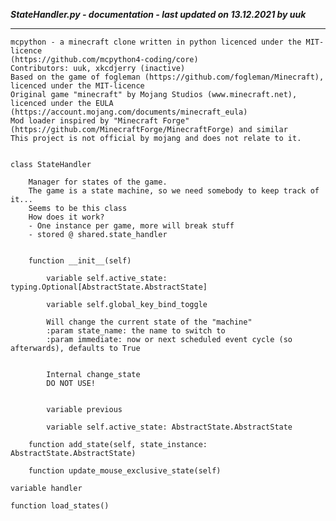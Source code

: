 ***StateHandler.py - documentation - last updated on 13.12.2021 by uuk***
___

    mcpython - a minecraft clone written in python licenced under the MIT-licence 
    (https://github.com/mcpython4-coding/core)
    Contributors: uuk, xkcdjerry (inactive)
    Based on the game of fogleman (https://github.com/fogleman/Minecraft), licenced under the MIT-licence
    Original game "minecraft" by Mojang Studios (www.minecraft.net), licenced under the EULA
    (https://account.mojang.com/documents/minecraft_eula)
    Mod loader inspired by "Minecraft Forge" (https://github.com/MinecraftForge/MinecraftForge) and similar
    This project is not official by mojang and does not relate to it.


    class StateHandler
        
        Manager for states of the game.
        The game is a state machine, so we need somebody to keep track of it...
        Seems to be this class
        How does it work?
        - One instance per game, more will break stuff
        - stored @ shared.state_handler


        function __init__(self)

            variable self.active_state: typing.Optional[AbstractState.AbstractState]

            variable self.global_key_bind_toggle
            
            Will change the current state of the "machine"
            :param state_name: the name to switch to
            :param immediate: now or next scheduled event cycle (so afterwards), defaults to True

            
            Internal change_state
            DO NOT USE!


            variable previous

            variable self.active_state: AbstractState.AbstractState

        function add_state(self, state_instance: AbstractState.AbstractState)

        function update_mouse_exclusive_state(self)

    variable handler

    function load_states()